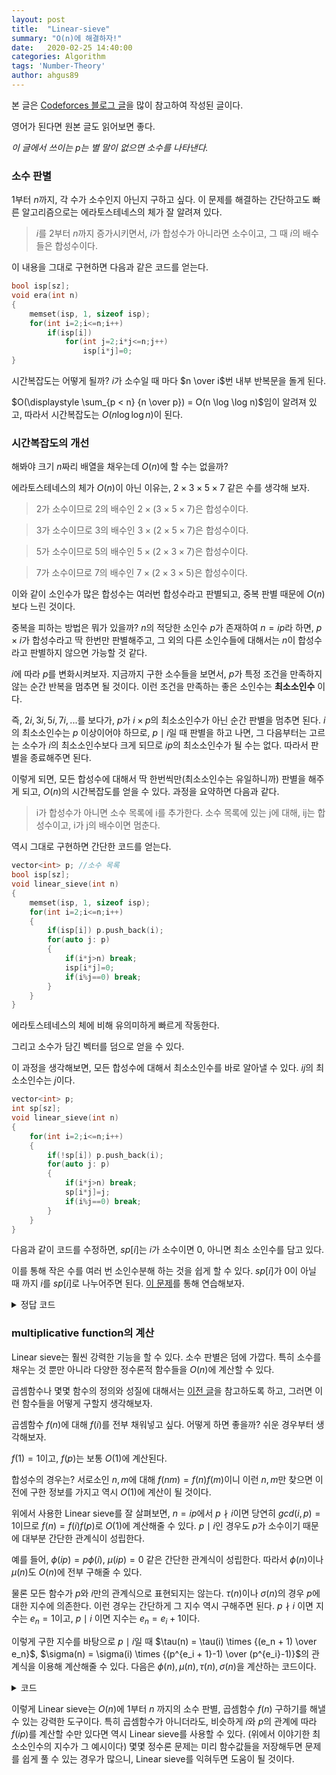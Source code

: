 ```yaml
---
layout: post
title:  "Linear-sieve"
summary: "O(n)에 해결하자!"
date:   2020-02-25 14:40:00
categories: Algorithm
tags: 'Number-Theory'
author: ahgus89
---
```


본 글은 [Codeforces 블로그 글](https://codeforces.com/blog/entry/54090)을 많이 참고하여 작성된 글이다.

영어가 된다면 원본 글도 읽어보면 좋다.

*이 글에서 쓰이는 $p$는 별 말이 없으면 소수를 나타낸다.*

### 소수 판별
$1$부터 $n$까지, 각 수가 소수인지 아닌지 구하고 싶다. 이 문제를 해결하는 간단하고도 빠른 알고리즘으로는 에라토스테네스의 체가 잘 알려져 있다. 

> $i$를 $2$부터 $n$까지 증가시키면서, $i$가 합성수가 아니라면 소수이고, 그 때 $i$의 배수들은 합성수이다.

이 내용을 그대로 구현하면 다음과 같은 코드를 얻는다.

```cpp
bool isp[sz];
void era(int n)
{
	memset(isp, 1, sizeof isp);
	for(int i=2;i<=n;i++)
		if(isp[i])
			for(int j=2;i*j<=n;j++)
				isp[i*j]=0;
}
```

시간복잡도는 어떻게 될까? $i$가 소수일 때 마다 $n \over i$번 내부 반복문을 돌게 된다.

$O(\displaystyle \sum_{p < n} {n \over p}) = O(n \log \log n)$임이 알려져 있고, 따라서 시간복잡도는 $O(n \log \log n)$이 된다.

### 시간복잡도의 개선
해봐야 크기 $n$짜리 배열을 채우는데 $O(n)$에 할 수는 없을까?

에라토스테네스의 체가 $O(n)$이 아닌 이유는, $2 \times 3 \times 5 \times 7$ 같은 수를 생각해 보자.

> $2$가 소수이므로 $2$의 배수인 $2 \times (3 \times 5 \times 7)$은 합성수이다.

> $3$가 소수이므로 $3$의 배수인 $3 \times (2 \times 5 \times 7)$은 합성수이다.

> $5$가 소수이므로 $5$의 배수인 $5 \times (2 \times 3 \times 7)$은 합성수이다.

> $7$가 소수이므로 $7$의 배수인 $7 \times (2 \times 3 \times 5)$은 합성수이다.

이와 같이 소인수가 많은 합성수는 여러번 합성수라고 판별되고, 중복 판별 때문에 $O(n)$보다 느린 것이다.

중복을 피하는 방법은 뭐가 있을까? $n$의 적당한 소인수 $p$가 존재하여 $n=ip$라 하면, $p \times i$가 합성수라고 딱 한번만 판별해주고, 그 외의 다른 소인수들에 대해서는 $n$이 합성수라고 판별하지 않으면 가능할 것 같다.

$i$에 따라 $p$를 변화시켜보자. 지금까지 구한 소수들을 보면서, $p$가 특정 조건을 만족하지 않는 순간 반복을 멈추면 될 것이다. 이런 조건을 만족하는 좋은 소인수는 **최소소인수** 이다. 

즉, $2i, 3i, 5i, 7i, ...$를 보다가, $p$가 $i \times p$의 최소소인수가 아닌 순간 판별을 멈추면 된다. $i$의 최소소인수는 $p$ 이상이어야 하므로, $p \mid i$일 때 판별을 하고 나면, 그 다음부터는 고르는 소수가 $i$의 최소소인수보다 크게 되므로 $ip$의 최소소인수가 될 수는 없다. 따라서 판별을 종료해주면 된다.

이렇게 되면, 모든 합성수에 대해서 딱 한번씩만(최소소인수는 유일하니까) 판별을 해주게 되고, $O(n)$의 시간복잡도를 얻을 수 있다. 과정을 요약하면 다음과 같다.

> i가 합성수가 아니면 소수 목록에 i를 추가한다.
> 소수 목록에 있는 j에 대해, ij는 합성수이고, i가 j의 배수이면 멈춘다.

역시 그대로 구현하면 간단한 코드를 얻는다.

```cpp
vector<int> p; //소수 목록
bool isp[sz];
void linear_sieve(int n)
{
	memset(isp, 1, sizeof isp);
	for(int i=2;i<=n;i++)
	{
		if(isp[i]) p.push_back(i);
		for(auto j: p)
		{
			if(i*j>n) break;
			isp[i*j]=0;
			if(i%j==0) break;
		}
	}
}
```
에라토스테네스의 체에 비해 유의미하게 빠르게 작동한다.

그리고 소수가 담긴 벡터를 덤으로 얻을 수 있다.

이 과정을 생각해보면, 모든 합성수에 대해서 최소소인수를 바로 알아낼 수 있다. $ij$의 최소소인수는 $j$이다. 

```cpp
vector<int> p; 
int sp[sz];
void linear_sieve(int n)
{
	for(int i=2;i<=n;i++)
	{
		if(!sp[i]) p.push_back(i);
		for(auto j: p)
		{
			if(i*j>n) break;
			sp[i*j]=j;
			if(i%j==0) break;
		}
	}
}
```
다음과 같이 코드를 수정하면, $sp[i]$는 $i$가 소수이면 $0$, 아니면 최소 소인수를 담고 있다.

이를 통해 작은 수를 여러 번 소인수분해 하는 것을 쉽게 할 수 있다. $sp[i]$가 0이 아닐 때 까지 $i$를 $sp[i]$로 나누어주면 된다. [이 문제](https://www.acmicpc.net/problem/16563)를 통해 연습해보자.

<details markdown="1">
<summary>정답 코드</summary>

```cpp
#include<bits/stdc++.h>
using namespace std;
typedef long long ll;
typedef pair<int, int> pii;
int n, m, k, ans;
const int mod=1e9+7;
vector<int> p;
const int sz=5050505;
int sp[sz];
int main()
{
	ios_base::sync_with_stdio(false);
	cin.tie(0);
	int i, j, temp=0;
	for(i=2;i<sz;i++)
	{
		if(!sp[i]) p.push_back(i);
		for(auto j:p)
		{
			if(i*j>=sz) break;
			sp[i*j]=j;
			if(i%j==0) break;
		}
	}
	cin>>n;
	while(n--)
	{
		cin>>i;
		while(sp[i]) cout<<sp[i]<<' ', i/=sp[i];
		cout<<i<<'\n';
	}
}
```

</details>

### multiplicative function의 계산
Linear sieve는 훨씬 강력한 기능을 할 수 있다. 소수 판별은 덤에 가깝다.
특히 소수를 채우는 것 뿐만 아니라 다양한 정수론적 함수들을 $O(n)$에 계산할 수 있다.

곱셈함수나 몇몇 함수의 정의와 성질에 대해서는 [이전 글](https://ahgus89.github.io/algorithm/Notation/)을 참고하도록 하고, 그러면 이런 함수들을 어떻게 구할지 생각해보자. 

곱셈함수 $f(n)$에 대해 $f(i)$를 전부 채워넣고 싶다. 어떻게 하면 좋을까? 쉬운 경우부터 생각해보자. 

$f(1) = 1$이고, $f(p)$는 보통 $O(1)$에 계산된다.

합성수의 경우는? 서로소인 $n, m$에 대해 $f(nm) = f(n)f(m)$이니 이런 $n, m$만 찾으면 이전에 구한 정보를 가지고 역시 $O(1)$에 계산이 될 것이다. 

위에서 사용한 Linear sieve를 잘 살펴보면, $n=ip$에서 $p \nmid i$이면 당연히 $gcd(i, p)=1$이므로 $f(n) = f(i)f(p)$로 $O(1)$에 계산해줄 수 있다. $p \mid i$인 경우도 $p$가 소수이기 때문에 대부분 간단한 관계식이 성립한다.

예를 들어, $\phi(ip) = p\phi(i)$, $\mu(ip) = 0$ 같은 간단한 관계식이 성립한다. 따라서 $\phi(n)$이나 $\mu(n)$도 $O(n)$에 전부 구해줄 수 있다.

물론 모든 함수가 $p$와 $i$만의 관계식으로 표현되지는 않는다. $\tau(n)$이나 $\sigma(n)$의 경우 $p$에 대한 지수에 의존한다. 이런 경우는 간단하게 그 지수 역시 구해주면 된다. $p \nmid i$ 이면 지수는 $e_n=1$이고, $p \mid i$ 이면 지수는 $e_n=e_i + 1$이다. 

이렇게 구한 지수를 바탕으로 $p \mid i$일 때 $\tau(n) = \tau(i) \times {(e_n + 1) \over e_n}$, $\sigma(n) = \sigma(i) \times {(p^{e_i + 1}-1) \over (p^{e_i}-1)}$의 관계식을 이용해 계산해줄 수 있다. 다음은 $\phi(n), \mu(n), \tau(n), \sigma(n)$을 계산하는 코드이다.

<details markdown="1">
<summary>코드</summary>

```cpp
#include<bits/stdc++.h>
using namespace std;
typedef long long ll;
typedef pair<int, int> pii;
int n, m, k, ans, mod=1e9+7;
int pw(int a, int b)
{
	int ret=1;
	while(b)
	{
		if(b&1) ret*=a;
		a*=a;
		b>>=1;
	}
	return ret;
}

vector<int> p;
const int sz=101010;
int sp[sz], e[sz], phi[sz], mu[sz], tau[sz], sigma[sz];

int main()
{
	ios_base::sync_with_stdio(false);
	cin.tie(0);
	int i, j, temp=0;
	phi[1]=mu[1]=tau[1]=sigma[1]=1;
	for(i=2;i<sz;i++)
	{
		if(!sp[i])
		{
			p.push_back(i);
			e[i]=1;
			phi[i]=i-1;
			mu[i]=-1;
			tau[i]=2;
			sigma[i]=i+1;
		}
		for(auto j:p)
		{
			if(i*j>=sz) break;
			sp[i*j]=j;
			if(i%j==0)
			{
				e[i*j]=e[i]+1;
				phi[i*j]=phi[i]*j;
				mu[i*j]=0;
				tau[i*j]=tau[i]/e[i*j]*(e[i*j]+1);
				sigma[i*j]=sigma[i]*(j-1)/(pw(j, e[i*j])-1)*(pw(j, e[i*j]+1)-1)/(j-1);//overflow
				break;
			}
			e[i*j]=1;
			phi[i*j]=phi[i]*phi[j];
			mu[i*j]=mu[i]*mu[j];
			tau[i*j]=tau[i]*tau[j];
			sigma[i*j]=sigma[i]*sigma[j];
		}
	}
	for(i=2;i<sz;i++)
		cout<<i<<' '<<e[i]<<' '<<phi[i]<<' '<<mu[i]<<' '<<tau[i]<<' '<<sigma[i]<<'\n';
}
```

</details>

이렇게 Linear sieve는 $O(n)$에 $1$부터 $n$ 까지의 소수 판별, 곱셈함수 $f(n)$ 구하기를 해낼 수 있는 강력한 도구이다. 특히 곱셈함수가 아니더라도, 비슷하게 $i$와 $p$의 관계에 따라 $f(ip)$를 계산할 수만 있다면 역시 Linear sieve를 사용할 수 있다. (위에서 이야기한 최소소인수의 지수가 그 예시이다) 몇몇 정수론 문제는 미리 함수값들을 저장해두면 문제를 쉽게 풀 수 있는 경우가 많으니, Linear sieve를 익혀두면 도움이 될 것이다.

